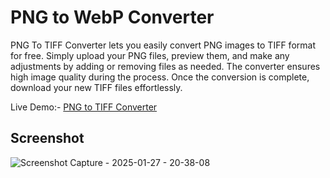 # PNG to WebP Converter

PNG To TIFF Converter lets you easily convert PNG images to TIFF format for free. Simply upload your PNG files, preview them, and make any adjustments by adding or removing files as needed. The converter ensures high image quality during the process. Once the conversion is complete, download your new TIFF files effortlessly.

Live Demo:- [PNG to TIFF Converter](https://prepphint.com/png-to-tiff/)

## Screenshot
![Screenshot Capture - 2025-01-27 - 20-38-08](https://github.com/user-attachments/assets/b9e6543e-90f0-4eff-a11e-4aa94fab86ee)
